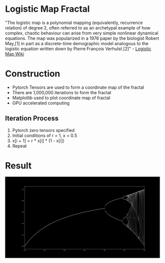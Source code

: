 # Logistic Map Fractal

"The logistic map is a polynomial mapping (equivalently, recurrence relation) of degree 2, often referred to as an archetypal example of how complex, chaotic behaviour can arise from very simple nonlinear dynamical equations. The map was popularized in a 1976 paper by the biologist Robert May,[1] in part as a discrete-time demographic model analogous to the logistic equation written down by Pierre François Verhulst.[2]" - [Logistic Map Wiki](https://en.wikipedia.org/wiki/Logistic_map)

# Construction
* Pytorch Tensors are used to form a coordinate map of the fractal
* There are 1,000,000 iterations to form the fractal
* Matplotlib used to plot coordinate map of fractal
* GPU accelerated computing
## Iteration Process
1. Pytorch zero tensors specified
2. Initial conditions of r = 1, x = 0.5
3. x[i + 1] = r * x[i] * (1 - x[i])
4. Repeat

# Result
<p align="center">
  <img src="Logistic-Map.png" />
</p>